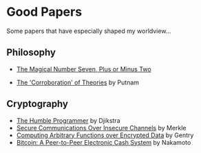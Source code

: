 # Good Papers

Some papers that have especially shaped my worldview...

## Philosophy

* [The Magical Number Seven, Plus or Minus Two](http://www.psych.utoronto.ca/users/peterson/psy430s2001/Miller%20GA%20Magical%20Seven%20Psych%20Review%201955.pdf)

* [The 'Corroboration' of Theories](http://jwood.faculty.unlv.edu//unlv/Articles/PutnamVsPopper.pdf) by Putnam

## Cryptography

* [The Humble Programmer](https://www.cs.utexas.edu/users/EWD/ewd03xx/EWD340.PDF) by Djikstra
* [Secure Communications Over Insecure Channels](http://www.merkle.com/1974/PuzzlesAsPublished.pdf) by Merkle
* [Computing Arbitrary Functions over Encrypted Data](https://crypto.stanford.edu/craig/easy-fhe.pdf) by Gentry
* [Bitcoin: A Peer-to-Peer Electronic Cash System](https://bitcoin.org/bitcoin.pdf) by Nakamoto